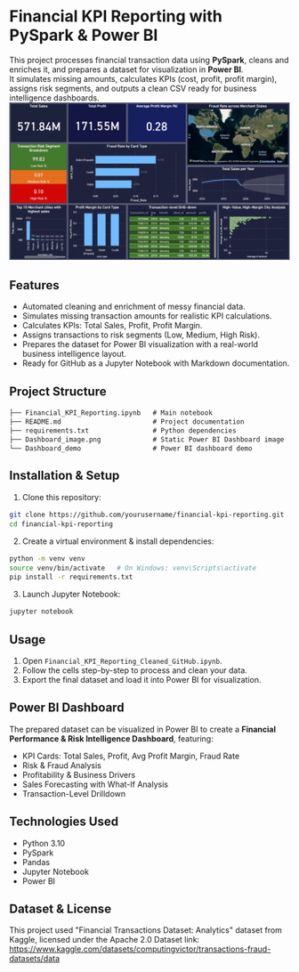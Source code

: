 # Financial KPI Reporting with PySpark & Power BI

This project processes financial transaction data using **PySpark**, cleans and enriches it, and prepares a dataset for visualization in **Power BI**.  
It simulates missing amounts, calculates KPIs (cost, profit, profit margin), assigns risk segments, and outputs a clean CSV ready for business intelligence dashboards.
![Static image of Power BI Dashboard](image.png)

## Features
- Automated cleaning and enrichment of messy financial data.
- Simulates missing transaction amounts for realistic KPI calculations.
- Calculates KPIs: Total Sales, Profit, Profit Margin.
- Assigns transactions to risk segments (Low, Medium, High Risk).
- Prepares the dataset for Power BI visualization with a real-world business intelligence layout.
- Ready for GitHub as a Jupyter Notebook with Markdown documentation.

## Project Structure
```
├── Financial_KPI_Reporting.ipynb   # Main notebook
├── README.md                       # Project documentation
├── requirements.txt                # Python dependencies
├── Dashboard_image.png             # Static Power BI Dashboard image
└── Dashboard_demo                  # Power BI dashboard demo
```

## Installation & Setup
1. Clone this repository:
```bash
git clone https://github.com/yourusername/financial-kpi-reporting.git
cd financial-kpi-reporting
```

2. Create a virtual environment & install dependencies:
```bash
python -m venv venv
source venv/bin/activate   # On Windows: venv\Scripts\activate
pip install -r requirements.txt
```

3. Launch Jupyter Notebook:
```bash
jupyter notebook
```

## Usage
1. Open `Financial_KPI_Reporting_Cleaned_GitHub.ipynb`.
2. Follow the cells step-by-step to process and clean your data.
3. Export the final dataset and load it into Power BI for visualization.

## Power BI Dashboard
The prepared dataset can be visualized in Power BI to create a **Financial Performance & Risk Intelligence Dashboard**, featuring:
- KPI Cards: Total Sales, Profit, Avg Profit Margin, Fraud Rate
- Risk & Fraud Analysis
- Profitability & Business Drivers
- Sales Forecasting with What-If Analysis
- Transaction-Level Drilldown

## Technologies Used
- Python 3.10
- PySpark
- Pandas
- Jupyter Notebook
- Power BI

## Dataset & License
This project used "Financial Transactions Dataset: Analytics" dataset from Kaggle, licensed under the Apache 2.0
Dataset link: https://www.kaggle.com/datasets/computingvictor/transactions-fraud-datasets/data

